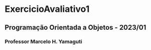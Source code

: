 # ExercicioAvaliativo1
## Programação Orientada a Objetos - 2023/01
### Professor Marcelo H. Yamaguti
